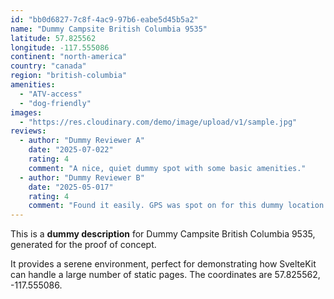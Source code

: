 ```yaml
---
id: "bb0d6827-7c8f-4ac9-97b6-eabe5d45b5a2"
name: "Dummy Campsite British Columbia 9535"
latitude: 57.825562
longitude: -117.555086
continent: "north-america"
country: "canada"
region: "british-columbia"
amenities:
  - "ATV-access"
  - "dog-friendly"
images:
  - "https://res.cloudinary.com/demo/image/upload/v1/sample.jpg"
reviews:
  - author: "Dummy Reviewer A"
    date: "2025-07-022"
    rating: 4
    comment: "A nice, quiet dummy spot with some basic amenities."
  - author: "Dummy Reviewer B"
    date: "2025-05-017"
    rating: 4
    comment: "Found it easily. GPS was spot on for this dummy location."
---
```


This is a **dummy description** for Dummy Campsite British Columbia 9535, generated for the proof of concept.

It provides a serene environment, perfect for demonstrating how SvelteKit can handle a large number of static pages. The coordinates are 57.825562, -117.555086.
